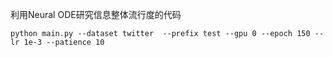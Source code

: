 利用Neural ODE研究信息整体流行度的代码

```shell
python main.py --dataset twitter  --prefix test --gpu 0 --epoch 150 --lr 1e-3 --patience 10

```